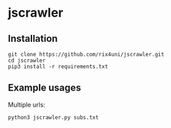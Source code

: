 # jscrawler

## Installation
```
git clone https://github.com/rix4uni/jscrawler.git
cd jscrawler
pip3 install -r requirements.txt
```

## Example usages

Multiple urls:
```
python3 jscrawler.py subs.txt
```
